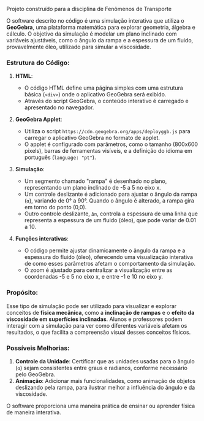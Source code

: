Projeto construído para a disciplina de Fenômenos de Transporte

O software descrito no código é uma simulação interativa que utiliza o **GeoGebra**, uma plataforma matemática para explorar geometria, álgebra e cálculo. O objetivo da simulação é modelar um plano inclinado com variáveis ajustáveis, como o ângulo da rampa e a espessura de um fluido, provavelmente óleo, utilizado para simular a viscosidade.

### Estrutura do Código:
1. **HTML**:
   - O código HTML define uma página simples com uma estrutura básica (`<div>`) onde o aplicativo GeoGebra será exibido.
   - Através do script GeoGebra, o conteúdo interativo é carregado e apresentado no navegador.

2. **GeoGebra Applet**:
   - Utiliza o script `https://cdn.geogebra.org/apps/deployggb.js` para carregar o aplicativo GeoGebra no formato de applet.
   - O applet é configurado com parâmetros, como o tamanho (800x600 pixels), barras de ferramentas visíveis, e a definição do idioma em português (`language: "pt"`).

3. **Simulação**:
   - Um segmento chamado "rampa" é desenhado no plano, representando um plano inclinado de -5 a 5 no eixo x.
   - Um controle deslizante é adicionado para ajustar o ângulo da rampa (`α`), variando de 0° a 90°. Quando o ângulo é alterado, a rampa gira em torno do ponto (0,0).
   - Outro controle deslizante, `Δn`, controla a espessura de uma linha que representa a espessura de um fluido (óleo), que pode variar de 0.01 a 10.

4. **Funções interativas**:
   - O código permite ajustar dinamicamente o ângulo da rampa e a espessura do fluido (óleo), oferecendo uma visualização interativa de como esses parâmetros afetam o comportamento da simulação.
   - O zoom é ajustado para centralizar a visualização entre as coordenadas -5 e 5 no eixo x, e entre -1 e 10 no eixo y.

### Propósito:
Esse tipo de simulação pode ser utilizado para visualizar e explorar conceitos de **física mecânica**, como a **inclinação de rampas** e o **efeito da viscosidade em superfícies inclinadas**. Alunos e professores podem interagir com a simulação para ver como diferentes variáveis afetam os resultados, o que facilita a compreensão visual desses conceitos físicos.

### Possíveis Melhorias:
1. **Controle da Unidade**: Certificar que as unidades usadas para o ângulo (`α`) sejam consistentes entre graus e radianos, conforme necessário pelo GeoGebra.
2. **Animação**: Adicionar mais funcionalidades, como animação de objetos deslizando pela rampa, para ilustrar melhor a influência do ângulo e da viscosidade. 

O software proporciona uma maneira prática de ensinar ou aprender física de maneira interativa.

